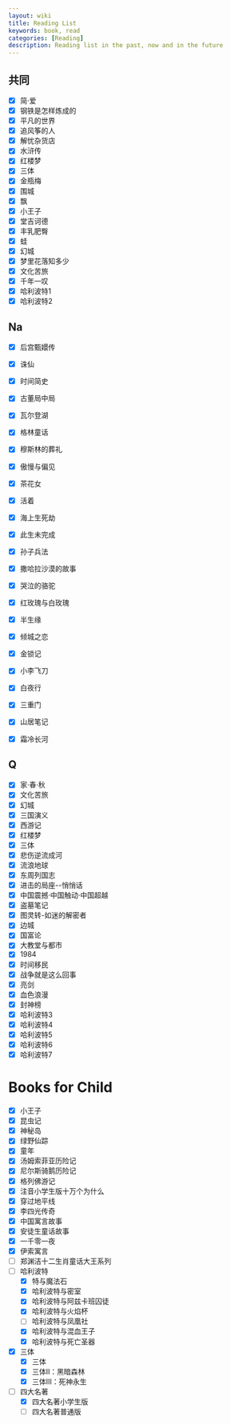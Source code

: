 ```yaml
---
layout: wiki
title: Reading List
keywords: book, read
categories: [Reading]
description: Reading list in the past, now and in the future
---
```



## 共同
- [x] 简·爱
- [x] 钢铁是怎样炼成的
- [x] 平凡的世界
- [x] 追风筝的人
- [x] 解忧杂货店
- [x] 水浒传
- [x] 红楼梦
- [x] 三体
- [x] 金瓶梅
- [x] 围城
- [x] 飘
- [x] 小王子
- [x] 堂吉诃德
- [x] 丰乳肥臀
- [x] 蛙
- [x] 幻城
- [x] 梦里花落知多少
- [x] 文化苦旅
- [x] 千年一叹
- [x] 哈利波特1
- [x] 哈利波特2

## Na
- [x] 后宫甄嬛传
- [x] 诛仙
- [x] 时间简史
- [x] 古董局中局
- [x] 瓦尔登湖
- [x] 格林童话
- [x] 穆斯林的葬礼
- [x] 傲慢与偏见
- [x] 茶花女
- [x] 活着
- [x] 海上生死劫
- [x] 此生未完成
- [x] 孙子兵法 
- [x] 撒哈拉沙漠的故事
- [x] 哭泣的骆驼
- [x] 红玫瑰与白玫瑰
- [x] 半生缘
- [x] 倾城之恋
- [x] 金锁记
- [x] 小李飞刀
- [x] 白夜行
- [x] 三重门
- [x] 山居笔记
- [x] 霜冷长河


## Q

- [x] 家·春·秋
- [x] 文化苦旅
- [x] 幻城
- [x] 三国演义
- [x] 西游记
- [x] 红楼梦
- [x] 三体
- [x] 悲伤逆流成河
- [x] 流浪地球
- [x] 东周列国志
- [x] 进击的局座--悄悄话
- [x] 中国震撼·中国触动·中国超越
- [x] 盗墓笔记
- [x] 图灵转-如迷的解密者
- [x] 边城
- [x] 国富论
- [x] 大教堂与都市
- [x] 1984
- [x] 时间移民
- [x] 战争就是这么回事
- [x] 亮剑
- [x] 血色浪漫
- [x] 封神榜
- [x] 哈利波特3
- [x] 哈利波特4
- [x] 哈利波特5
- [x] 哈利波特6
- [x] 哈利波特7

# Books for Child

- [x] 小王子
- [x] 昆虫记
- [x] 神秘岛
- [x] 绿野仙踪
- [x] 童年
- [x] 汤姆索菲亚历险记
- [x] 尼尔斯骑鹅历险记
- [x] 格列佛游记
- [x] 注音小学生版十万个为什么
- [x] 穿过地平线
- [x] 李四光传奇
- [x] 中国寓言故事
- [x] 安徒生童话故事
- [x] 一千零一夜
- [x] 伊索寓言
- [ ] 郑渊洁十二生肖童话大王系列
- [ ] 哈利波特
  - [x] 特与魔法石
  - [x] 哈利波特与密室
  - [x] 哈利波特与阿兹卡班囚徒
  - [x] 哈利波特与火焰杯
  - [ ] 哈利波特与凤凰社
  - [x] 哈利波特与混血王子
  - [x] 哈利波特与死亡圣器
- [x] 三体
  - [x] 三体
  - [x] 三体Ⅱ：黑暗森林
  - [x] 三体Ⅲ：死神永生
- [ ] 四大名著
  - [x] 四大名著小学生版
  - [ ] 四大名著普通版
